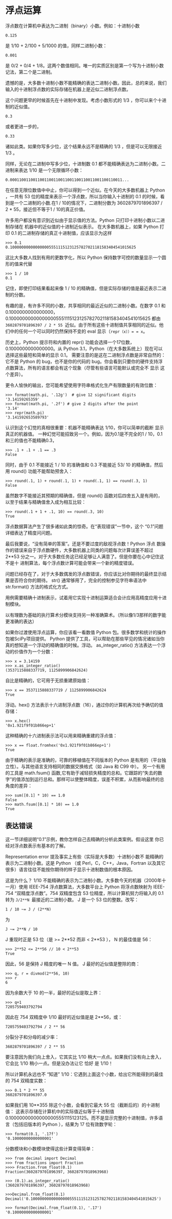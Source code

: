 # 浮点运算

浮点数在计算机中表达为二进制（binary）小数。例如：十进制小数

```
0.125
```

是 1/10 + 2/100 + 5/1000 的值，同样二进制小数：

```
0.001
```

是 0/2 + 0/4 + 1/8。这两个数值相同。唯一的实质区别是第一个写为十进制小数记法，第二个是二进制。

遗憾的是，大多数十进制小数不能精确的表达二进制小数。因此，总的来说，我们输入的十进制浮点数的实际存储在机器上是近似二进制浮点数。

这个问题更早的时候首先在十进制中发现。考虑小数形式的 1/3 ，你可以来个十进制的近似值。

```
0.3
```

或者更进一步的，

```
0.33
```

诸如此类。如果你写多少位，这个结果永远不是精确的 1/3 ，但是可以无限接近 
1/3 。

同样，无论在二进制中写多少位，十进制数 0.1 都不能精确表达为二进制小数。二进制来表达 1/10 是一个无限循环小数：

```
0.0001100110011001100110011001100110011001100110011...
```

在任意无限位数值中中止，你可以得到一个近似。在今天的大多数机器上 Python ，一共有 53 位的精度来表示一个浮点数，所以当你输入十进制的 0.1 的时候，看到是一个二进制的小数.在1 / 10的情况下，二进制分数为 3602879701896397 / 2 * 55，接近但不等于1 / 10的真正价值。

许多用户都没有意识到近似由于显示值的方法。Python 只打印十进制小数以二进制存储在
机器中的近似值的十进制近似表示。 在大多数机器上，如果 Python 打印 0.1 的二进制存储的真正十进制值，应该显示为这样

```
>>> 0.1  
0.1000000000000000055511151231257827021181583404541015625
```

这比大多数人找到有用的更数字化，所以 Python 保持数字可控的数量显示一个圆形的值来代替

```
>>> 1 / 10  
0.1  
```

记住，即使打印结果看起来像 1 / 10 的精确值，但是实际存储的值是最近表示二进制的分数。

有趣的是，有许多不同的小数，共享相同的最近近似的二进制小数。在数字 0.1 和 0.1000000000000000，0.1000000000000000055511151231257827021181583404541015625 都由 `3602879701896397 / 2 * 55 `近似。由于所有这些十进制值共享相同的近似。他们中的任何一个可以同时仍然保持不变的 eval 显示（`repr（x））= = x`。

历史上，Python 提示符和内置的 repr() 功能会选择一个17位数，0.1000000000000000。从 Python 3.1，Python（在大多数系统上）现在可以选择这些最短和简单的显示 0.1。
需要注意的是这在二进制浮点数是非常自然的：它不是 Python 的 bug，也不是你的代码的 bug。你会看到只要你的硬件支持浮点数算法，所有的语言都会有这个现象（尽管有些语言可能默认或完全不 显示 这个差异）。

更令人愉快的输出，您可能希望使用字符串格式化生产有限数量的有效位数：

```
>>> format(math.pi, '.12g')  # give 12 significant digits  
'3.14159265359'  
>>> format(math.pi, '.2f') # give 2 digits after the point  
'3.14'   
>>> repr(math.pi)   
'3.141592653589793'  
```

认识到这个幻觉的真相很重要：机器不能精确表达 1/10，你可以简单的截断 显示 真正的机器值。
一种幻觉可能招致另一个。例如，因为0.1是不完全的1 / 10，0.1和三的值也不能精确0.3，

```
>>> .1 + .1 + .1 == .3  
False  
```

同时，由于 0.1 不能接近 1 / 10 的准确值和 0.3 不能接近 53/ 10 的精确值，然后用 round() 功能不能帮助预舍入：

```
>>> round(.1, 1) + round(.1, 1) + round(.1, 1) == round(.3, 1)  
False   
```

虽然数字不能接近其预期的精确值，但是 round() 函数对后四舍五入是有用的，以至于结果与精确值舍入成为相互比较：

```
>>> round(.1 + 1 + .1, 10) == round(.3, 10)  
True  
```

浮点数据算法产生了很多诸如此类的惊奇。在“表现错误”一节中，这个 “0.1”问题详细表达了精度问问题。

最后我要说，“没有简单的答案”。还是不要过度的敌视浮点数！Python 浮点 数操作的错误来自于浮点数硬件，大多数机器上同类的问题每次计算误差不超过 2\*\*53 分之一。对于大多数任务这已经足够让人满意了。但是你要在心中记住这不是十 进制算法，每个浮点数计算可能会带来一个新的精度错误。

问题已经存在了，对于大多数偶发的浮点数错误，你应该比对你期待的最终显示结果是否符合你的期待。 str() 通常够用了，完全的控制参见字符串语法中 str.format() 方法的格式化方式。

用例需要精确十进制表示，试着用它实现十进制运算适合会计应用高精度应用十进制模块。

以有理数为基础的执行算术分模块支持另一种准确算术。（所以像1/3那样的数字能更准确的表达）

如果你过渡使用浮点运算，你应该看一看数值 Python 包。很多数学和统计的操作包被SciPy项目提供。
Python 提供了工具，可以帮助在那些罕见的情况诸如当你真的想知道一个浮动的精确值的时候。浮动。 as_integer_ratio() 方法表达一个浮动的价值作为一个分数：

```
>>> x = 3.14159  
>>> x.as_integer_ratio()  
(3537115888337719, 1125899906842624)  
```
自比是精确的，它可用于无损重建原始值：

```
>>> x == 3537115888337719 / 1125899906842624  
True  
```

浮动。hex() 方法表示十六进制浮点数（16），通过你的计算机再次给予确切的值存储：

```
>>> x.hex()  
'0x1.921f9f01b866ep+1'  
```

这种精确的十六进制表示法可以用来精确重建的浮点值：

```
>>> x == float.fromhex('0x1.921f9f01b866ep+1')  
True  
```

由于精确的表示是准确的，可靠的移植值在不同版本的 Python 是有用的（平台独立性）。与其他语言支持相同的数据交换格式（如 Java 和 C99 中）。
另一个有用的工具是 math.fsum() 函数,它有助于减轻损失精度的总和。它跟踪的“失去的数字”的值添加到运行总和。那样可以使整体精度，误差不积累，从而影响最终的总角度的差异：

```
>>> sum([0.1] * 10) == 1.0  
False  
>>> math.fsum([0.1] * 10) == 1.0  
True  

```

## 表达错误

这一节详细说明“0.1”示例，教你怎样自己去精确的分析此类案例。假设这里 你已经对浮点数表示有基本的了解。

Representation error 提及事实上有些（实际是大多数）十进制小数不 能精确的表示为二进制小数。这是 Python （或 Perl，C，C++，Java，Fortran 以及其它很多）语言往往不能按你期待的样子显示十进制数值的根本原因。

这是为什么？ 1/10 不能精确的表示为二进制小数。大多数今天的机器（2000年十一月）使用 IEEE-754 浮点数算法，大多数平台上 Python 将浮点数映射为 IEEE-754 “双精度浮点数”。754 双精度包含 53 位精度，所以计算机努力将输入的 0.1 转为 `J/2**N `最接近的二进制小数。 J 是一个 53 位的整数。改写：

```
1 / 10 ~= J / (2**N)  
```

为

```
J ~= 2**N / 10
```

J 重现时正是 53 位（是 >= 2\*\*52 而非 < 2\*\*53 ）， N 的最佳值是 56：

```
>>> 2**52 <= 2**56 // 10 < 2**53  
True  
```

因此，56 是保持 J 精度的唯一 N 值。 J 最好的近似值是整除的商：

```
>>> q, r = divmod(2**56, 10)  
>>> r  
6 
```

因为余数大于 10 的一半，最好的近似是取上界：

```
>>> q+1  
7205759403792794  
```

因此在 754 双精度中 1/10 最好的近似值是是 2**56，或：

```
7205759403792794 / 2 ** 56   
```

分裂分子和分母的减少率：

```
3602879701896397 / 2 ** 55
```

要注意因为我们向上舍入，它其实比 1/10 稍大一点点。如果我们没有向上舍入，它会比 1/10 稍小一点。但是没办法让它 恰好 是 1/10！

所以计算机永远也不 “知道” 1/10：它遇到上面这个小数，给出它所能得到的最佳的 754 双精度实数：

```
>>> 0.1 * 2 ** 55  
3602879701896397.0  
```

如果我们用 10**355 除这个小数，会看到它最大 55 位（截断后的）的十进制值：
这表示存储在计算机中的实际值近似等于十进制值 0.100000000000000005551115123125。而不是显示完整的十进制值，许多语言（包括旧版本的 Python ），结果为 17 位有效数字轮：

```
>>> format(0.1, '.17f')  
'0.10000000000000001'  
```

分数模块和小数模块使得这些计算变得简单：

```
>>> from decimal import Decimal  
>>> from fractions import Fraction  
>>>> Fraction.from_float(0.1)  
Fraction(3602879701896397, 36028797018963968) 
 
>>> (0.1).as_integer_ratio()
(3602879701896397, 36028797018963968) 
 
>>>Decimal.from_float(0.1)
Decimal('0.1000000000000000055511151231257827021181583404541015625')
  
>>> format(Decimal.from_float(0.1), '.17')  
'0.10000000000000001'  
```

